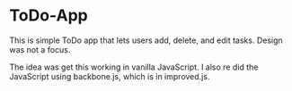 ToDo-App
========

This is simple ToDo app that lets users add, delete, and edit tasks. Design was not a focus.

The idea was get this working in vanilla JavaScript. I also re did the JavaScript using backbone.js,
which is in improved.js.
